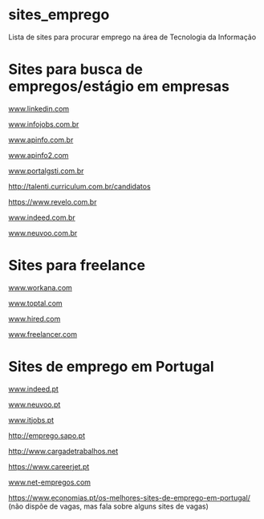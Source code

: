 # sites_emprego
Lista de sites para procurar emprego na área de Tecnologia da Informação

# Sites para busca de empregos/estágio em empresas

www.linkedin.com

www.infojobs.com.br

www.apinfo.com.br

www.apinfo2.com

www.portalgsti.com.br

http://talenti.curriculum.com.br/candidatos

https://www.revelo.com.br

www.indeed.com.br

www.neuvoo.com.br


# Sites para freelance

www.workana.com

www.toptal.com

www.hired.com

www.freelancer.com


# Sites de emprego em Portugal

www.indeed.pt

www.neuvoo.pt

www.itjobs.pt

http://emprego.sapo.pt

http://www.cargadetrabalhos.net

https://www.careerjet.pt

www.net-empregos.com


https://www.economias.pt/os-melhores-sites-de-emprego-em-portugal/  (não dispõe de vagas, mas fala sobre alguns sites de vagas)






